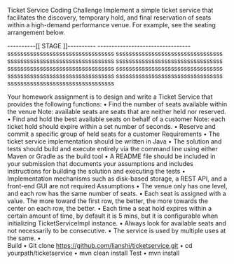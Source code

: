 Ticket Service Coding Challenge 
Implement a simple ticket service that facilitates the discovery, temporary hold, and final reservation of seats within a high-demand performance venue. For example, see the seating arrangement below. 

----------[[ STAGE ]]---------- --------------------------------- 
sssssssssssssssssssssssssssssssss 
sssssssssssssssssssssssssssssssss 
sssssssssssssssssssssssssssssssss 
sssssssssssssssssssssssssssssssss 
sssssssssssssssssssssssssssssssss
 sssssssssssssssssssssssssssssssss 
sssssssssssssssssssssssssssssssss 
sssssssssssssssssssssssssssssssss 
sssssssssssssssssssssssssssssssss 

Your homework assignment is to design and write a Ticket Service that provides the following functions: 
•	Find the number of seats available within the venue
    Note: available seats are seats that are neither held nor reserved. 
•	Find and hold the best available seats on behalf of a customer
    Note: each ticket hold should expire within a set number of seconds. 
•	Reserve and commit a specific group of held seats for a customer 
Requirements 
•	The ticket service implementation should be written in Java 
•	The solution and tests should build and execute entirely via the command line using either Maven or Gradle as the build tool 
•	A README file should be included in your submission that documents your assumptions and includes instructions for building the solution and executing the tests 
•	Implementation mechanisms such as disk-based storage, a REST API, and a front-end GUI are not required 
Assumptions
•	The venue only has one level, and each row has the same number of seats.
•	Each seat is assigned with a value. The more toward the first row, the better, the more towards the center on each row, the better. 
•	Each time a seat hold expires within a certain amount of time, by default it is 5 mins, but it is configurable when initializing TicketServiceImpl instance.
•	Always look for available seats and not necessarily to be consecutive.
•	The service is used by multiple uses at the same.
•	
Build
•	Git clone https://github.com/lianshi/ticketservice.git 
•	cd yourpath/ticketservice
•	mvn clean install
Test
•	mvn install

